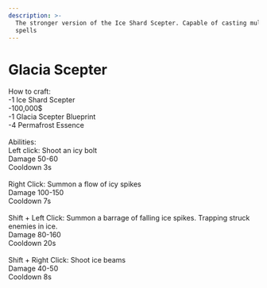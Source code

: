 ```yaml
---
description: >-
  The stronger version of the Ice Shard Scepter. Capable of casting multiple ice
  spells
---
```


# Glacia Scepter

How to craft:\
\-1 Ice Shard Scepter\
\-100,000$\
\-1 Glacia Scepter Blueprint\
\-4 Permafrost Essence\
\
Abilities:\
Left click: Shoot an icy bolt\
Damage 50-60\
Cooldown 3s\
\
Right Click: Summon a flow of icy spikes\
Damage 100-150\
Cooldown 7s\
\
Shift + Left Click: Summon a barrage of falling ice spikes. Trapping struck enemies in ice.\
Damage 80-160\
Cooldown 20s\
\
Shift + Right Click: Shoot ice beams\
Damage 40-50\
Cooldown 8s
